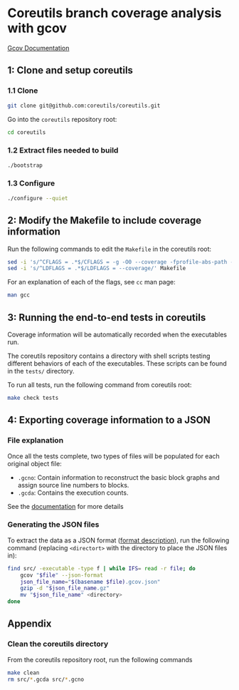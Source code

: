 # Coreutils branch coverage analysis with gcov

[Gcov Documentation](https://gcc.gnu.org/onlinedocs/gcc/gcov/introduction-to-gcov.html#introduction-to-gcov)

## 1: Clone and setup coreutils

### 1.1 Clone

```sh
git clone git@github.com:coreutils/coreutils.git
```

Go into the `coreutils` repository root:

```sh
cd coreutils
```

### 1.2 Extract files needed to build

```sh
./bootstrap
```

### 1.3 Configure

```sh
./configure --quiet
```

## 2: Modify the Makefile to include coverage information

Run the following commands to edit the `Makefile` in the coreutils root:

```sh
sed -i 's/^CFLAGS = .*$/CFLAGS = -g -O0 --coverage -fprofile-abs-path -Wno-uninitialized -fkeep-inline-functions -fkeep-static-functions/' Makefile
sed -i 's/^LDFLAGS = .*$/LDFLAGS = --coverage/' Makefile
```

For an explanation of each of the flags, see `cc` man page:

```sh
man gcc
```

## 3: Running the end-to-end tests in coreutils

Coverage information will be automatically recorded when the executables run.

The coreutils repository contains a directory with shell scripts testing
different behaviors of each of the executables. These scripts can be found in
the `tests/` directory.

To run all tests, run the following command from coreutils root:

```sh
make check tests
```

## 4: Exporting coverage information to a JSON

### File explanation

Once all the tests complete, two types of files will be populated for each
original object file:

* `.gcno`: Contain information to reconstruct the basic block graphs and assign
source line numbers to blocks.
* `.gcda`: Contains the execution counts.

See the [documentation](https://gcc.gnu.org/onlinedocs/gcc/gcov/brief-description-of-gcov-data-files.html#brief-description-of-gcov-data-files) for more details

### Generating the JSON files

To extract the data as a JSON format
([format description](https://gcc.gnu.org/onlinedocs/gcc/gcov/invoking-gcov.html#cmdoption-gcov-j)),
run the following command (replacing `<directort>` with the directory to place
the JSON files in):

```sh
find src/ -executable -type f | while IFS= read -r file; do
    gcov "$file" --json-format
    json_file_name="$(basename $file).gcov.json"
    gzip -d "$json_file_name.gz"
    mv "$json_file_name" <directory>
done
```

## Appendix

### Clean the coreutils directory

From the coreutils repository root, run the following commands

```sh
make clean
rm src/*.gcda src/*.gcno
```
